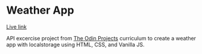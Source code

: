 # Weather App

[Live link](https://ro-bu.github.io/weather-app/)

API excercise project from [The Odin Projects](https://www.theodinproject.com/) curriculum to create a weather app with localstorage using HTML, CSS, and Vanilla JS.
